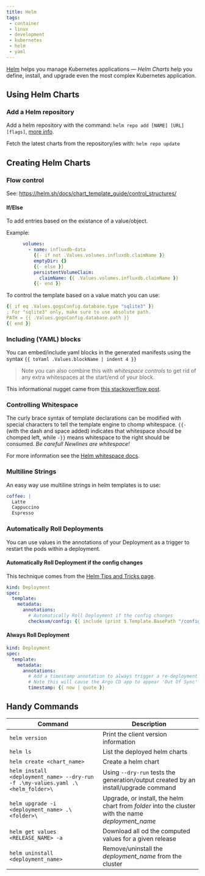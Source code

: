 ```yaml
---
title: Helm
tags:
 - container
 - linux
 - development
 - kubernetes
 - helm
 - yaml
---
```


[Helm](https://helm.sh/) helps you manage Kubernetes applications — _Helm Charts_ help you define, install, and upgrade even the most complex Kubernetes application.
<!--more-->

## Using Helm Charts

### Add a Helm repository

Add a helm repository with the command: `helm repo add [NAME] [URL] [flags]`, [more info](https://1helm.sh/docs/helm/helm_repo_add/).

Fetch the latest charts from the repository/ies with: `helm repo update`

## Creating Helm Charts

### Flow control

See: https://helm.sh/docs/chart_template_guide/control_structures/

#### If/Else

To add entries based on the existance of a value/object.

Example:
```yaml
      volumes:
        - name: influxdb-data
          {{- if not .Values.volumes.influxdb.claimName }}
          emptyDir: {}
          {{- else }}
          persistentVolumeClaim:
            claimName: {{ .Values.volumes.influxdb.claimName }}
          {{- end }}
```

To control the template based on a value match you can use:

```yaml
{{ if eq .Values.gogsConfig.database.type "sqlite3" }}
; For "sqlite3" only, make sure to use absolute path.
PATH = {{ .Values.gogsConfig.database.path }}
{{ end }}
```

### Including (YAML) blocks

You can embed/include yaml blocks in the generated manifests using the syntax `{{ toYaml .Values.blockName | indent 4 }}`

> Note you can also combine this with _whitespace controls_ to get rid of any extra whitespaces at the start/end of your
> block.

This informational nugget came from [this stackoverflow post](https://stackoverflow.com/questions/51815600/how-to-include-nested-value-in-helm-template).

### Controlling Whitespace

The curly brace syntax of template declarations can be modified with special characters to tell the template engine to chomp whitespace. 
`{{-` (with the dash and space added) indicates that whitespace should be chomped left, while `-}}` means whitespace to the right should be consumed. 
_Be careful! Newlines are whitespace!_

For more information see the [Helm whitespace docs](https://helm.sh/docs/chart_template_guide/control_structures/#controlling-whitespace).

### Multiline Strings

An easy way use multiline strings in helm templates is to use:

```yaml
coffee: |
  Latte
  Cappuccino
  Espresso 
```

### Automatically Roll Deployments

You can use values in the annotations of your Deployment as a trigger to restart the pods within a deployment.

#### Automatically Roll Deployment if the config changes

This technique comes from the [Helm Tips and Tricks page](https://helm.sh/docs/howto/charts_tips_and_tricks/#automatically-roll-deployments).

```yaml
kind: Deployment
spec:
  template:
    metadata:
      annotations:
        # Automatically Roll Deployment if the config changes
        checksum/config: {{ include (print $.Template.BasePath "/configmap.yaml") . | sha256sum }}
```

#### Always Roll Deployment

```yaml
kind: Deployment
spec:
  template:
    metadata:
      annotations:
        # Add a timestamp annotation to always trigger a re-deployment when performing an upgrade
        # Note this will cause the Argo CD app to appear 'Out Of Sync' when the timestamp changes
        timestamp: {{ now | quote }}
```

## Handy Commands

| Command                                                                         | Description                                                                                        |
|---------------------------------------------------------------------------------|----------------------------------------------------------------------------------------------------|
| `helm version`                                                                  | Print the client version information                                                               |
| `helm ls`                                                                       | List the deployed helm charts                                                                      |
| `helm create <chart_name>`                                                      | Create a helm chart                                                                                |
| `helm install <deployment_name> --dry-run -f .\my-values.yaml .\<helm_folder>\` | Using `--dry-run` tests the generation/output created by an install/upgrade command                |
| `helm upgrade -i <deployment_name> .\<folder>\`                                 | Upgrade, or install, the helm chart from *folder* into the cluster with the name *deployment_name* |
| `helm get values <RELEASE_NAME> -a`                                             | Download all od the computed values for a given release                                            |
| `helm uninstall <deployment_name>`                                              | Remove/uninstall the *deployment_name* from the cluster                                            |
 
